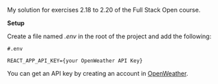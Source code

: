 My solution for exercises 2.18 to 2.20 of the Full Stack Open course.

**Setup**

Create a file named *.env* in the root of the project and add the following:

```
#.env

REACT_APP_API_KEY={your OpenWeather API Key}
```

You can get an API key by creating an account in [OpenWeather](https://home.openweathermap.org).